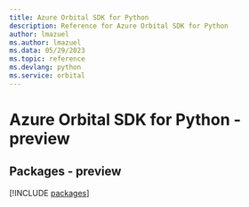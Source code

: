 ```yaml
---
title: Azure Orbital SDK for Python
description: Reference for Azure Orbital SDK for Python
author: lmazuel
ms.author: lmazuel
ms.data: 05/29/2023
ms.topic: reference
ms.devlang: python
ms.service: orbital
---
```

# Azure Orbital SDK for Python - preview
## Packages - preview
[!INCLUDE [packages](orbital-index.md)]